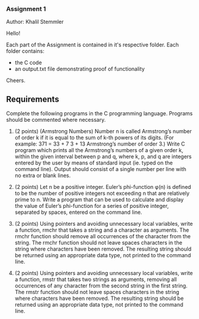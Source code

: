 ### Assignment 1
Author: Khalil Stemmler

Hello!

Each part of the Assignment is contained in it's respective folder. Each folder contains:
- the C code
- an output.txt file demonstrating proof of functionality

Cheers.

## Requirements
Complete the following programs in the C programming language. Programs should be commented where necessary.

1. (2 points) (Armstrong Numbers) Number n is called Armstrong’s number of order k if  it is equal to the sum of k-th powers of its digits. 
(For example: 371 = 33 + 7 3  + 13 Armstrong’s number of order 3.) 
Write C program which prints all the Armstrong’s numbers of a given order k, within the given interval between p and q, where k, p, and q are integers entered by the user by means of standard input (ie. typed on the command line). Output should consist of a single number per line with no extra or blank lines.

2. (2 points) Let n be a positive integer. Euler’s phi-function φ(n) is defined to be the number of positive integers not exceeding n that are relatively prime to n. 
Write a program that can be used to calculate and display the value of Euler’s phi-function for a series of positive integer, separated by spaces, entered on the command line.

3. (2 points) Using pointers and avoiding unnecessary local variables, write a function, rmchr that takes a string and a character as arguments. The rmchr function should remove all occurrences of the character from the string. The rmchr function should not leave spaces characters in the string where characters have been removed. The resulting string should be returned using an appropriate data type, not printed to the command line.

4. (2 points) Using pointers and avoiding unnecessary local variables, write a function, rmstr that takes two strings as arguments, removing all occurrences of any character from the second string in the first string. The rmstr function should not leave spaces characters in the string where characters have been removed. The resulting string should be returned using an appropriate data type, not printed to the command line.
